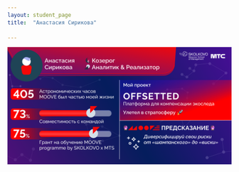 ```yaml
---
layout: student_page
title:  "Анастасия Сирикова"

---
```

<img class="img-fluid" src="/img/posts/Анастасия Сирикова.png" alt="moove-2">
